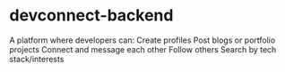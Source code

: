 # devconnect-backend
A platform where developers can:  Create profiles  Post blogs or portfolio projects  Connect and message each other  Follow others  Search by tech stack/interests
